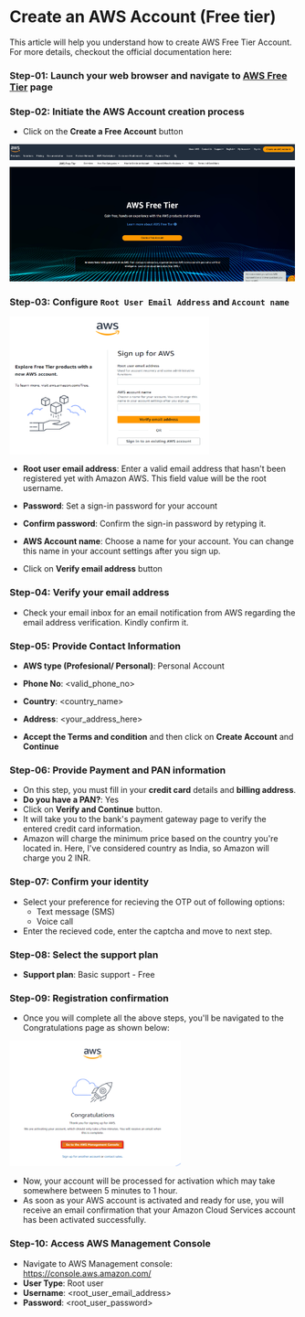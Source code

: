 # Create an AWS Account (Free tier)

This article will help you understand how to create AWS Free Tier Account. For more details, checkout the official documentation here:

### Step-01: Launch your web browser and navigate to [AWS Free Tier](https://aws.amazon.com/free) page

### Step-02: Initiate the AWS Account creation process

- Click on the **Create a Free Account** button

<img src="images/createaccountbutton.png" width="500" height="240" />

### Step-03: Configure `Root User Email Address` and `Account name`

<img src="images/awsaccountsignup.png" width="350" height="240" />

- **Root user email address**: Enter a valid email address that hasn't been registered yet with Amazon AWS. This field value will be the root username.
- **Password**: Set a sign-in password for your account
- **Confirm password**: Confirm the sign-in password by retyping it.
- **AWS Account name**: Choose a name for your account. You can change this name in your account settings after you sign up.

- Click on **Verify email address** button

### Step-04: Verify your email address

- Check your email inbox for an email notification from AWS regarding the email address verification. Kindly confirm it.

### Step-05: Provide Contact Information

- **AWS type (Profesional/ Personal)**: Personal Account
- **Phone No**: <valid_phone_no>
- **Country**: <country_name>
- **Address**: <your_address_here>

- **Accept the Terms and condition** and then click on **Create Account** and **Continue**

### Step-06: Provide Payment and PAN information

- On this step, you must fill in your **credit card** details and **billing address**.
- **Do you have a PAN?**: Yes
- Click on **Verify and Continue** button.
- It will take you to the bank's payment gateway page to verify the entered credit card information.
- Amazon will charge the minimum price based on the country you're located in. Here, I've considered country as India, so Amazon will charge you 2 INR.

### Step-07: Confirm your identity

- Select your preference for recieving the OTP out of following options:
  - Text message (SMS)
  - Voice call
- Enter the recieved code, enter the captcha and move to next step.

### Step-08: Select the support plan

- **Support plan**: Basic support - Free

### Step-09: Registration confirmation

- Once you will complete all the above steps, you'll be navigated to the Congratulations page as shown below:

<img src="images/congratulations.png" width="300" height="220" />

- Now, your account will be processed for activation which may take somewhere between 5 minutes to 1 hour.
- As soon as your AWS account is activated and ready for use, you will receive an email confirmation that your Amazon Cloud Services account has been activated successfully.

### Step-10: Access AWS Management Console

- Navigate to AWS Management console: https://console.aws.amazon.com/
- **User Type**: Root user
- **Username**: <root_user_email_address>
- **Password**: <root_user_password>
